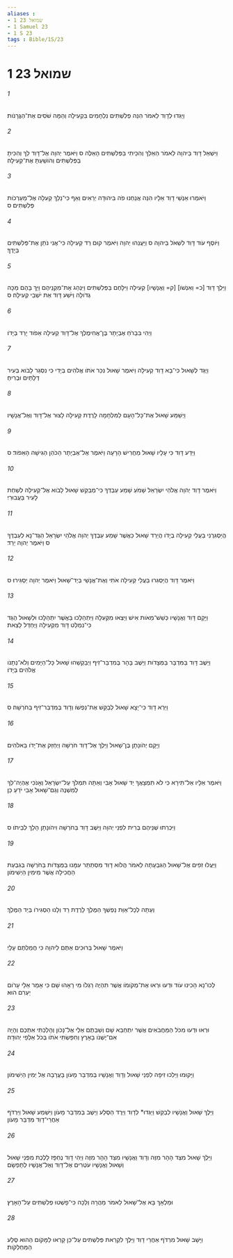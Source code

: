```yaml
---
aliases : 
- 1 שמואל 23
- 1 Samuel 23
- 1 S 23
tags : Bible/1S/23
---
```


# 1 שמואל 23

###### 1
וַיַּגִּדוּ לְדָוִד לֵאמֹר הִנֵּה פְלִשְׁתִּים נִלְחָמִים בִּקְעִילָה וְהֵמָּה שֹׁסִים אֶת־הַגֳּרָנֹות׃
###### 2
וַיִּשְׁאַל דָּוִד בַּיהוָה לֵאמֹר הַאֵלֵךְ וְהִכֵּיתִי בַּפְּלִשְׁתִּים הָאֵלֶּה ס וַיֹּאמֶר יְהוָה אֶל־דָּוִד לֵךְ וְהִכִּיתָ בַפְּלִשְׁתִּים וְהֹושַׁעְתָּ אֶת־קְעִילָה׃
###### 3
וַיֹּאמְרוּ אַנְשֵׁי דָוִד אֵלָיו הִנֵּה אֲנַחְנוּ פֹה בִּיהוּדָה יְרֵאִים וְאַף כִּי־נֵלֵךְ קְעִלָה אֶל־מַעַרְכֹות פְּלִשְׁתִּים׃ ס
###### 4
וַיֹּוסֶף עֹוד דָּוִד לִשְׁאֹל בַּיהוָה ס וַיַּעֲנֵהוּ יְהוָה וַיֹּאמֶר קוּם רֵד קְעִילָה כִּי־אֲנִי נֹתֵן אֶת־פְּלִשְׁתִּים בְּיָדֶךָ׃
###### 5
וַיֵּלֶךְ דָּוִד [כ= וַאִנְשֹׁו] [ק= וַאֲנָשָׁיו] קְעִילָה וַיִּלָּחֶם בַּפְּלִשְׁתִּים וַיִּנְהַג אֶת־מִקְנֵיהֶם וַיַּךְ בָּהֶם מַכָּה גְדֹולָה וַיֹּשַׁע דָּוִד אֵת יֹשְׁבֵי קְעִילָה׃ ס
###### 6
וַיְהִי בִּבְרֹחַ אֶבְיָתָר בֶּן־אֲחִימֶלֶךְ אֶל־דָּוִד קְעִילָה אֵפֹוד יָרַד בְּיָדֹו׃
###### 7
וַיֻּגַּד לְשָׁאוּל כִּי־בָא דָוִד קְעִילָה וַיֹּאמֶר שָׁאוּל נִכַּר אֹתֹו אֱלֹהִים בְּיָדִי כִּי נִסְגַּר לָבֹוא בְּעִיר דְּלָתַיִם וּבְרִיחַ׃
###### 8
וַיְשַׁמַּע שָׁאוּל אֶת־כָּל־הָעָם לַמִּלְחָמָה לָרֶדֶת קְעִילָה לָצוּר אֶל־דָּוִד וְאֶל־אֲנָשָׁיו׃
###### 9
וַיֵּדַע דָּוִד כִּי עָלָיו שָׁאוּל מַחֲרִישׁ הָרָעָה וַיֹּאמֶר אֶל־אֶבְיָתָר הַכֹּהֵן הַגִּישָׁה הָאֵפֹוד׃ ס
###### 10
וַיֹּאמֶר דָּוִד יְהוָה אֱלֹהֵי יִשְׂרָאֵל שָׁמֹעַ שָׁמַע עַבְדְּךָ כִּי־מְבַקֵּשׁ שָׁאוּל לָבֹוא אֶל־קְעִילָה לְשַׁחֵת לָעִיר בַּעֲבוּרִי׃
###### 11
הֲיַסְגִּרֻנִי בַעֲלֵי קְעִילָה בְיָדֹו הֲיֵרֵד שָׁאוּל כַּאֲשֶׁר שָׁמַע עַבְדֶּךָ יְהוָה אֱלֹהֵי יִשְׂרָאֵל הַגֶּד־נָא לְעַבְדֶּךָ ס וַיֹּאמֶר יְהוָה יֵרֵד׃
###### 12
וַיֹּאמֶר דָּוִד הֲיַסְגִּרוּ בַּעֲלֵי קְעִילָה אֹתִי וְאֶת־אֲנָשַׁי בְּיַד־שָׁאוּל וַיֹּאמֶר יְהוָה יַסְגִּירוּ׃ ס
###### 13
וַיָּקָם דָּוִד וַאֲנָשָׁיו כְּשֵׁשׁ־מֵאֹות אִישׁ וַיֵּצְאוּ מִקְּעִלָה וַיִּתְהַלְּכוּ בַּאֲשֶׁר יִתְהַלָּכוּ וּלְשָׁאוּל הֻגַּד כִּי־נִמְלַט דָּוִד מִקְּעִילָה וַיֶּחְדַּל לָצֵאת׃
###### 14
וַיֵּשֶׁב דָּוִד בַּמִּדְבָּר בַּמְּצָדֹות וַיֵּשֶׁב בָּהָר בְּמִדְבַּר־זִיף וַיְבַקְשֵׁהוּ שָׁאוּל כָּל־הַיָּמִים וְלֹא־נְתָנֹו אֱלֹהִים בְּיָדֹו׃
###### 15
וַיַּרְא דָוִד כִּי־יָצָא שָׁאוּל לְבַקֵּשׁ אֶת־נַפְשֹׁו וְדָוִד בְּמִדְבַּר־זִיף בַּחֹרְשָׁה׃ ס
###### 16
וַיָּקָם יְהֹונָתָן בֶּן־שָׁאוּל וַיֵּלֶךְ אֶל־דָּוִד חֹרְשָׁה וַיְחַזֵּק אֶת־יָדֹו בֵּאלֹהִים׃
###### 17
וַיֹּאמֶר אֵלָיו אַל־תִּירָא כִּי לֹא תִמְצָאֲךָ יַד שָׁאוּל אָבִי וְאַתָּה תִּמְלֹךְ עַל־יִשְׂרָאֵל וְאָנֹכִי אֶהְיֶה־לְּךָ לְמִשְׁנֶה וְגַם־שָׁאוּל אָבִי יֹדֵעַ כֵּן׃
###### 18
וַיִּכְרְתוּ שְׁנֵיהֶם בְּרִית לִפְנֵי יְהוָה וַיֵּשֶׁב דָּוִד בַּחֹרְשָׁה וִיהֹונָתָן הָלַךְ לְבֵיתֹו׃ ס
###### 19
וַיַּעֲלוּ זִפִים אֶל־שָׁאוּל הַגִּבְעָתָה לֵאמֹר הֲלֹוא דָוִד מִסְתַּתֵּר עִמָּנוּ בַמְּצָדֹות בַּחֹרְשָׁה בְּגִבְעַת הַחֲכִילָה אֲשֶׁר מִימִין הַיְשִׁימֹון׃
###### 20
וְעַתָּה לְכָל־אַוַּת נַפְשְׁךָ הַמֶּלֶךְ לָרֶדֶת רֵד וְלָנוּ הַסְגִּירֹו בְּיַד הַמֶּלֶךְ׃
###### 21
וַיֹּאמֶר שָׁאוּל בְּרוּכִים אַתֶּם לַיהוָה כִּי חֲמַלְתֶּם עָלָי׃
###### 22
לְכוּ־נָא הָכִינוּ עֹוד וּדְעוּ וּרְאוּ אֶת־מְקֹומֹו אֲשֶׁר תִּהְיֶה רַגְלֹו מִי רָאָהוּ שָׁם כִּי אָמַר אֵלַי עָרֹום יַעְרִם הוּא׃
###### 23
וּרְאוּ וּדְעוּ מִכֹּל הַמַּחֲבֹאִים אֲשֶׁר יִתְחַבֵּא שָׁם וְשַׁבְתֶּם אֵלַי אֶל־נָכֹון וְהָלַכְתִּי אִתְּכֶם וְהָיָה אִם־יֶשְׁנֹו בָאָרֶץ וְחִפַּשְׂתִּי אֹתֹו בְּכֹל אַלְפֵי יְהוּדָה׃
###### 24
וַיָּקוּמוּ וַיֵּלְכוּ זִיפָה לִפְנֵי שָׁאוּל וְדָוִד וַאֲנָשָׁיו בְּמִדְבַּר מָעֹון בָּעֲרָבָה אֶל יְמִין הַיְשִׁימֹון׃
###### 25
וַיֵּלֶךְ שָׁאוּל וַאֲנָשָׁיו לְבַקֵּשׁ וַיַּגִּדוּ* לְדָוִד וַיֵּרֶד הַסֶּלַע וַיֵּשֶׁב בְּמִדְבַּר מָעֹון וַיִּשְׁמַע שָׁאוּל וַיִּרְדֹּף אַחֲרֵי־דָוִד מִדְבַּר מָעֹון׃
###### 26
וַיֵּלֶךְ שָׁאוּל מִצַּד הָהָר מִזֶּה וְדָוִד וַאֲנָשָׁיו מִצַּד הָהָר מִזֶּה וַיְהִי דָוִד נֶחְפָּז לָלֶכֶת מִפְּנֵי שָׁאוּל וְשָׁאוּל וַאֲנָשָׁיו עֹטְרִים אֶל־דָּוִד וְאֶל־אֲנָשָׁיו לְתָפְשָׂם׃
###### 27
וּמַלְאָךְ בָּא אֶל־שָׁאוּל לֵאמֹר מַהֲרָה וְלֵכָה כִּי־פָשְׁטוּ פְלִשְׁתִּים עַל־הָאָרֶץ׃
###### 28
וַיָּשָׁב שָׁאוּל מִרְדֹף אַחֲרֵי דָוִד וַיֵּלֶךְ לִקְרַאת פְּלִשְׁתִּים עַל־כֵּן קָרְאוּ לַמָּקֹום הַהוּא סֶלַע הַמַּחְלְקֹות׃
